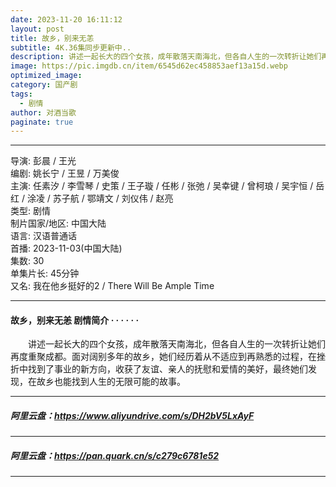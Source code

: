 ```yaml
---
date: 2023-11-20 16:11:12
layout: post
title: 故乡，别来无恙
subtitle: 4K.36集同步更新中.. 
description: 讲述一起长大的四个女孩，成年散落天南海北，但各自人生的一次转折让她们再度重聚成都。面对阔别多年的故乡，她们经历着从不适应到再熟悉的过程，在挫折中找到了事业的新方向...
image: https://pic.imgdb.cn/item/6545d62ec458853aef13a15d.webp
optimized_image: 
category: 国产剧
tags:
  - 剧情
author: 对酒当歌
paginate: true
---
```


---

导演: 彭晨 / 王光  
编剧: 姚长宁 / 王昱 / 万美俊  
主演: 任素汐 / 李雪琴 / 史策 / 王子璇 / 任彬 / 张弛 / 吴幸键 / 曾柯琅 / 吴宇恒 / 岳红 / 涂凌 / 苏子航 / 鄂靖文 / 刘仪伟 / 赵亮  
类型: 剧情  
制片国家/地区: 中国大陆  
语言: 汉语普通话  
首播: 2023-11-03(中国大陆)  
集数: 30  
单集片长: 45分钟  
又名: 我在他乡挺好的2 / There Will Be Ample Time  

---

#### 故乡，别来无恙 剧情简介 · · · · · ·

　　讲述一起长大的四个女孩，成年散落天南海北，但各自人生的一次转折让她们再度重聚成都。面对阔别多年的故乡，她们经历着从不适应到再熟悉的过程，在挫折中找到了事业的新方向，收获了友谊、亲人的抚慰和爱情的美好，最终她们发现，在故乡也能找到人生的无限可能的故事。

---

##### 阿里云盘：<https://www.aliyundrive.com/s/DH2bV5LxAyF>

---

##### 阿里云盘：<https://pan.quark.cn/s/c279c6781e52>

---
